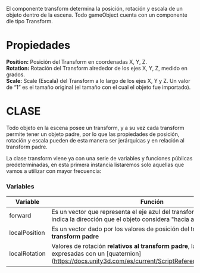 El componente transform determina la posición, rotación y escala de un objeto dentro de la escena. 
Todo gameObject cuenta con un componente dle tipo Transform.

# Propiedades

**Position:** 	Posición del Transform en coordenadas X, Y, Z.  
**Rotation:** 	Rotación del Transform alrededor de los ejes X, Y, Z, medido en grados.  
**Scale:** 	Scale (Escala) del Transform a lo largo de los ejes X, Y y Z. Un valor de “1” es el tamaño original (el tamaño con el cual el objeto fue importado).  


# CLASE
Todo objeto en la escena posee un transform, y a su vez cada transform permite tener un objeto padre, por lo que las propiedades de posición, rotación y escala pueden de esta manera ser jerárquicas y en relación al transform padre.

La clase transform viene ya con una serie de variables y funciones públicas predeterminadas, en esta primera instancia listaremos solo aquellas que vamos a utilizar con mayor frecuencia:

### Variables
Variable | Función
------------ | -------------
forward | Es un vector que representa el eje azul del transform en la escena, indica la dirección que el objeto considera "hacia adelante"
localPosition | Es un vector dado por los valores de posición del transform **relativo al transform padre**
localRotation | Valores de rotación **relativos al transform padre**, las rotaciones son expresadas con un [quaternion] (https://docs.unity3d.com/es/current/ScriptReference/Quaternion.html)

